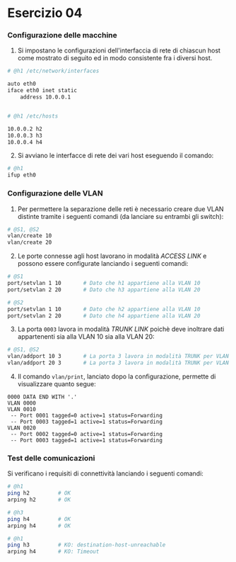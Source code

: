 # Esercizio 04

### Configurazione delle macchine

1. Si impostano le configurazioni dell'interfaccia di rete di chiascun host come mostrato di seguito ed in modo consistente fra i diversi host.

```bash
# @h1 /etc/network/interfaces

auto eth0
iface eth0 inet static
    address 10.0.0.1


# @h1 /etc/hosts

10.0.0.2 h2
10.0.0.3 h3
10.0.0.4 h4
```

2. Si avviano le interfacce di rete dei vari host eseguendo il comando:

```bash
# @h1
ifup eth0
```

### Configurazione delle VLAN

1. Per permettere la separazione delle reti è necessario creare due VLAN distinte tramite i seguenti comandi (da lanciare su entrambi gli switch):

```bash
# @S1, @S2
vlan/create 10
vlan/create 20
```

2. Le porte connesse agli host lavorano in modalità *ACCESS LINK* e possono essere configurate lanciando i seguenti comandi:

```bash
# @S1
port/setvlan 1 10       # Dato che h1 appartiene alla VLAN 10
port/setvlan 2 20       # Dato che h3 appartiene alla VLAN 20

# @S2
port/setvlan 1 10       # Dato che h2 appartiene alla VLAN 10
port/setvlan 2 20       # Dato che h4 appartiene alla VLAN 20
```

3. La porta `0003` lavora in modalità *TRUNK LINK* poichè deve inoltrare dati appartenenti sia alla VLAN 10 sia alla VLAN 20:

```bash
# @S1, @S2
vlan/addport 10 3       # La porta 3 lavora in modalità TRUNK per VLAN 10
vlan/addport 20 3       # La porta 3 lavora in modalità TRUNK per VLAN 20
```

4. Il comando `vlan/print`, lanciato dopo la configurazione, permette di visualizzare quanto segue:

```
0000 DATA END WITH '.'
VLAN 0000
VLAN 0010
 -- Port 0001 tagged=0 active=1 status=Forwarding
 -- Port 0003 tagged=1 active=1 status=Forwarding
VLAN 0020
 -- Port 0002 tagged=0 active=1 status=Forwarding
 -- Port 0003 tagged=1 active=1 status=Forwarding
```

### Test delle comunicazioni

Si verificano i requisiti di connettività lanciando i seguenti comandi:

```bash
# @h1
ping h2         # OK
arping h2       # OK

# @h3
ping h4         # OK
arping h4       # OK

# @h1
ping h3         # KO: destination-host-unreachable
arping h4       # KO: Timeout
```